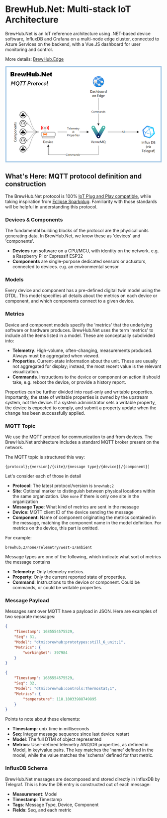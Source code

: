 # BrewHub.Net: Multi-stack IoT Architecture

BrewHub.Net is an IoT reference architecture using .NET-based device software, InfluxDB and Grafana on a multi-node edge cluster, connected to Azure Services on the backend, with a Vue.JS dashboard for user monitoring and control.

More details: [BrewHub.Edge](https://github.com/jcoliz/BrewHub.Edge)

![BrewHub MQTT](./docs/images/BewHub-MQTT-Protocol.png)

## What's Here: MQTT protocol definition and construction 

The BrewHub.Net protocol is 100% [IoT Plug and Play compatible](https://learn.microsoft.com/en-us/azure/iot-develop/overview-iot-plug-and-play), while taking inspiration from [Eclipse Sparkplug](https://sparkplug.eclipse.org/). Familiarity with those standards will be helpful in understanding this protocol.

### Devices & Components

The fundamental building blocks of the protocol are the physical units generating data. In BrewHub.Net, we know these as 'devices' and 'components'.

* **Devices** run software on a CPU/MCU, with identity on the network. e.g. a Raspberry Pi or Espressif ESP32
* **Components** are single-purpose dedicated sensors or actuators, connected to devices. e.g. an environmental sensor

### Models

Every device and component has a pre-defined digital twin model using the DTDL. This model specifies all details about the metrics on each device or component, and which components connect to a given device.

### Metrics

Device and component models specify the 'metrics' that the underlying software or hardware produces. BrewHub.Net uses the term 'metrics' to include all the items listed in a model. These are conceptually subdivided into:

* **Telemetry**. High-volume, often-changing, measurements produced. Always must be aggregated when viewed.
* **Properties**. Current-state information about the unit. These are usually not aggregated for display; instead, the most recent value is the relevant visualization.
* **Commands**. Instructions to the device or component on action it should take, e.g. reboot the device, or provide a history report.

Properties can be further divided into read-only and writable properties. Importantly, the state of writable properties is owned by the upstream system, not the device. If a system administrator sets a writable property, the device is expected to comply, and submit a property update when the change has been successfully applied.

### MQTT Topic

We use the MQTT protocol for communication to and from devices. The BrewHub.Net architecture includes a standard MQTT broker present on the network.

The MQTT topic is structured this way: 

```
{protocol};{version}/{site}/{message type}/{device}[/{component}]
```

Let's consider each of those in detail

* **Protocol**: The latest protocol/version is `brewhub;2`
* **Site**: Optional marker to distinguish between physical locations within the same organization. Use `none` if there is only one site in the organization
* **Message Type**: What kind of metrics are sent in the message
* **Device**: MQTT client ID of the device sending the message
* **Component**: Name of component originating the metrics contained in the message, matching the component name in the model definition. For metrics on the device, this part is omitted.

For example:

```
brewhub;2/none/Telemetry/west-1/ambient 
```

Message types are one of the following, which indicate what sort of metrics the message contains

* **Telemetry**: Only telemetry metrics.
* **Property**: Only the current reported state of properties.
* **Command**: Instructions to the device or component. Could be commands, or could be writable properties.

### Message Payload

Messages sent over MQTT have a payload in JSON. Here are examples of two separate messages:

```json
{
    "Timestamp": 1685554575529,
    "Seq": 31,
    "Model": "dtmi:brewhub:prototypes:still_6_unit;1",
    "Metrics": {
        "workingSet": 397984
    }
}
```
``` json
{
    "Timestamp": 1685554575529,
    "Seq": 32,
    "Model": "dtmi:brewhub:controls:Thermostat;1",
    "Metrics": {
        "temperature": 118.18033988749895
    }
}
```

Points to note about these elements:

* **Timestamp**: unix time in milliseconds
* **Seq**: Integer message sequence since last device restart
* **Model**: The full DTMI of object represented
* **Metrics**: User-defined telemetry AND/OR properties, as defined in Model, in key/value pairs. The key matches the 'name' defined in the model, while the value matches the 'schema' defined for that metric.

### InfluxDB Schema

BrewHub.Net messages are decomposed and stored directly in InfluxDB by Telegraf. This is how the DB entry is constructed out of each message:

* **Measurement**: Model
* **Timestamp**: Timestamp
* **Tags**: Message Type, Device, Component
* **Fields**: Seq, and each metric
